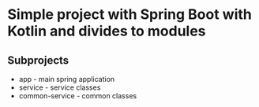 # Simple project with Spring Boot with Kotlin and divides to modules 

## Subprojects

* app - main spring application
* service - service classes 
* common-service - common classes

